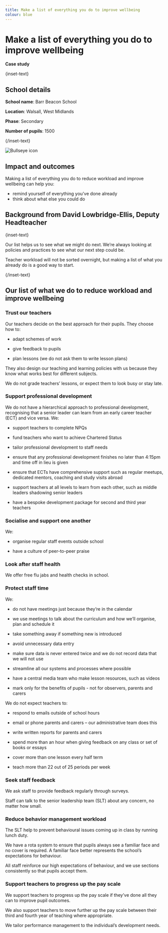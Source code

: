 ```yaml
---
title: Make a list of everything you do to improve wellbeing
colour: blue
---
```


# Make a list of everything you do to improve wellbeing

<strong class="govuk-tag">Case study</strong>

{inset-text}

## School details

**School name**: Barr Beacon School

**Location**: Walsall, West Midlands

**Phase**: Secondary

**Number of pupils**: 1500

{/inset-text}

<div class="govuk-grid-row dfe-width-container">
  <div class="govuk-grid-column-full">
    <div class="info-box">
      <div class="info-box__corner">
        <img src="/assets/images/bullseye.svg" alt="Bullseye icon">
      </div>
      <h2 class="govuk-heading-m">
        Impact and outcomes
      </h2>
      <p>
        Making a list of everything you do to reduce workload and improve wellbeing can help you:
      </p>
      <ul>
        <li>
          remind yourself of everything you’ve done already 
        </li>
        <li>
          think about what else you could do 
        </li>
      </ul>
    </div>
  </div>
</div>

## Background from David Lowbridge-Ellis, Deputy Headteacher

{inset-text}

Our list helps us to see what we might do next. We’re always looking at policies and practices to see what our next step could be.

Teacher workload will not be sorted overnight, but making a list of what you already do is a good way to start.

{/inset-text}

## Our list of what we do to reduce workload and improve wellbeing

### Trust our teachers

Our teachers decide on the best approach for their pupils. They choose how to:

- adapt schemes of work

- give feedback to pupils

- plan lessons (we do not ask them to write lesson plans)

They also design our teaching and learning policies with us because they know what works best for different subjects.

We do not grade teachers’ lessons, or expect them to look busy or stay late.

### Support professional development

We do not have a hierarchical approach to professional development, recognising that a senior leader can learn from an early career teacher (ECT) and vice versa. We:

- support teachers to complete NPQs

- fund teachers who want to achieve Chartered Status

- tailor professional development to staff needs

- ensure that any professional development finishes no later than 4:15pm and time off in lieu is given

- ensure that ECTs have comprehensive support such as regular meetups, dedicated mentors, coaching and study visits abroad

- support teachers at all levels to learn from each other, such as middle leaders shadowing senior leaders

- have a bespoke development package for second and third year teachers

### Socialise and support one another

We:

- organise regular staff events outside school

- have a culture of peer-to-peer praise

### Look after staff health

We offer free flu jabs and health checks in school.

### Protect staff time

We:

- do not have meetings just because they’re in the calendar

- we use meetings to talk about the curriculum and how we’ll organise, plan and schedule it

- take something away if something new is introduced

- avoid unnecessary data entry

- make sure data is never entered twice and we do not record data that we will not use

- streamline all our systems and processes where possible

- have a central media team who make lesson resources, such as videos

- mark only for the benefits of pupils - not for observers, parents and carers

We do not expect teachers to:

- respond to emails outside of school hours

- email or phone parents and carers – our administrative team does this

- write written reports for parents and carers

- spend more than an hour when giving feedback on any class or set of books or essays

- cover more than one lesson every half term

- teach more than 22 out of 25 periods per week

### Seek staff feedback

We ask staff to provide feedback regularly through surveys.

Staff can talk to the senior leadership team (SLT) about any concern, no matter how small.

### Reduce behavior management workload

The SLT help to prevent behavioural issues coming up in class by running lunch duty.

We have a rota system to ensure that pupils always see a familiar face and no cover is required. A familiar face better represents the school’s expectations for behaviour.

All staff reinforce our high expectations of behaviour, and we use sections consistently so that pupils accept them.

### Support teachers to progress up the pay scale

We support teachers to progress up the pay scale if they’ve done all they can to improve pupil outcomes.

We also support teachers to move further up the pay scale between their third and fourth year of teaching where appropriate.

We tailor performance management to the individual’s development needs.
